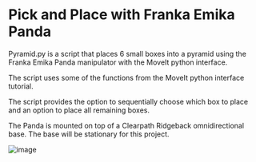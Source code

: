 # Pick and Place with Franka Emika Panda

Pyramid.py is a script that places 6 small boxes into a pyramid using the Franka Emika Panda manipulator with the MoveIt python interface.

The script uses some of the functions from the MoveIt python interface tutorial.

The script provides the option to sequentially choose which box to place and an option to place all remaining boxes. 

The Panda is mounted on top of a Clearpath Ridgeback omnidirectional base. The base will be stationary for this project.

![image](https://user-images.githubusercontent.com/20496918/184697670-c8b0e584-da03-41b7-ae52-ba7c8c33ecdf.png)
